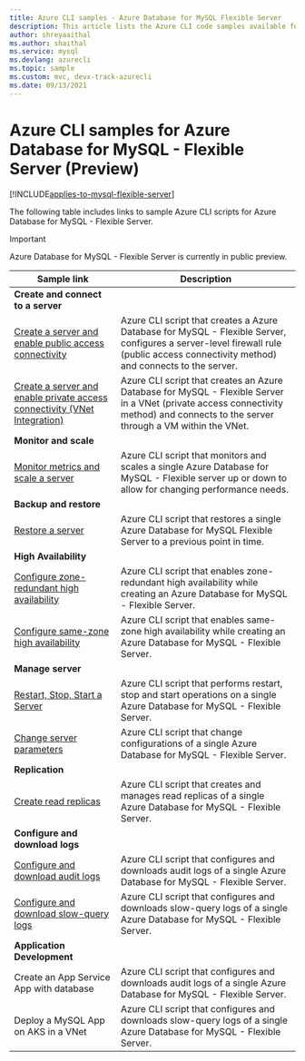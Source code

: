 ```yaml
---
title: Azure CLI samples - Azure Database for MySQL Flexible Server 
description: This article lists the Azure CLI code samples available for interacting with Azure Database for MySQL - Flexible Server.
author: shreyaaithal
ms.author: shaithal
ms.service: mysql
ms.devlang: azurecli
ms.topic: sample
ms.custom: mvc, devx-track-azurecli
ms.date: 09/13/2021
---
```

# Azure CLI samples for Azure Database for MySQL - Flexible Server (Preview) 

[!INCLUDE[applies-to-mysql-flexible-server](../includes/applies-to-mysql-flexible-server.md)]

The following table includes links to sample Azure CLI scripts for Azure Database for MySQL - Flexible Server.

> [!IMPORTANT]
> Azure Database for MySQL - Flexible Server is currently in public preview.

| Sample link | Description  |
|---|---|
|**Create and connect to a server**||
| [Create a server and enable public access connectivity](scripts/sample-cli-create-connect-public-access.md) | Azure CLI script that creates a Azure Database for MySQL - Flexible Server, configures a server-level firewall rule (public access connectivity method) and connects to the server. |
| [Create a server and enable private access connectivity (VNet Integration)](scripts/sample-cli-create-connect-private-access.md) | Azure CLI script that creates an Azure Database for MySQL - Flexible Server in a VNet (private access connectivity method) and connects to the server through a VM within the VNet. |
|**Monitor and scale**||
| [Monitor metrics and scale a server](scripts/sample-cli-monitor-and-scale.md) | Azure CLI script that monitors and scales a single Azure Database for MySQL - Flexible server up or down to allow for changing performance needs. |
|**Backup and restore**||
| [Restore a server](scripts/sample-cli-restore-server.md) | Azure CLI script that restores a single Azure Database for MySQL Flexible Server to a previous point in time. |
|**High Availability**||
| [Configure zone-redundant high availability](scripts/sample-cli-zone-redundant-ha.md) | Azure CLI script that enables zone-redundant high availability while creating an Azure Database for MySQL - Flexible Server.|
| [Configure same-zone high availability](scripts/sample-cli-same-zone-ha.md) | Azure CLI script that enables same-zone high availability while creating an Azure Database for MySQL - Flexible Server.|
|**Manage server**||
| [Restart, Stop, Start a Server](scripts/sample-cli-restart-stop-start.md)| Azure CLI script that performs restart, stop and start operations on a single Azure Database for MySQL - Flexible Server. |
| [Change server parameters](scripts/sample-cli-change-server-parameters.md) | Azure CLI script that change configurations of a single Azure Database for MySQL - Flexible Server. |
|**Replication**||
| [Create read replicas](scripts/sample-cli-read-replicas.md) | Azure CLI script that creates and manages read replicas of a single Azure Database for MySQL - Flexible Server. |
|**Configure and download logs**||
| [Configure and download audit logs](scripts/sample-cli-audit-logs.md) | Azure CLI script that configures and downloads audit logs of a single Azure Database for MySQL - Flexible Server. |
| [Configure and download slow-query logs](scripts/sample-cli-slow-query-logs.md) | Azure CLI script that configures and downloads slow-query logs of a single Azure Database for MySQL - Flexible Server. |
|**Application Development**||
| Create an App Service App with database | Azure CLI script that configures and downloads audit logs of a single Azure Database for MySQL - Flexible Server. |
| Deploy a MySQL App on AKS in a VNet | Azure CLI script that configures and downloads slow-query logs of a single Azure Database for MySQL - Flexible Server. |

